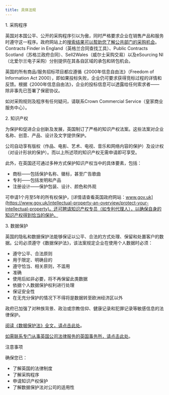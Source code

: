 ```yaml
---
title: 具体法规
---
```


<p>1. 采购程序</p>
    
英国对本国公平、公开的采购程序引以为傲，同时严格要求企业在销售产品和服务时遵守这一程序。政府网站上的[搜索结果可以帮助您了解公共部门的采购机会](https://www.gov.uk/tendering-for-public-sector-contracts/overview)。Contracts Finder in England（英格兰合同查找工具）、Public Contracts Scotland（苏格兰政府合同）、Sell2Wales（威尔士采购交易）以及eSourcing NI（北爱尔兰电子采购）分别提供在其各自区域的承包和转包机会。 

英国的所有商品/服务招标项目都应遵循《2000年信息自由法》（Freedom of Information Act 2000），即如果投标失败，企业仍可要求获得竞标过程的详情和反馈。根据《2000年信息自由法》，企业的投标信息可以透露给任何索求者——除非事先已签署了保密协议。 

如对采购规则及程序有任何疑问，请联系Crown Commercial Service（皇家商业服务中心）。
    
<p>2. 知识产权</p>
    
为保护和促进企业创新及发展，英国制订了严格的知识产权法案。这些法案对企业名称、创意、产品、设计及文字提供保护。

公司自动享有版权（作品、电影、艺术、电视、音乐和网络内容的保护）及设计权（对设计形状的保护）。而以上所述项的知识产权无需申请即可享受。 

此外，在英国还可通过多种方式保护知识产权当中的具体要素，包括：

-	商标——包括保护名称、徽标，甚至广告歌曲
-	专利——包括发明和产品
-	注册设计——保护包装、设计、颜色和外观

可申请1个月至5年的所有权保护，[详情请查看英国政府网站：www.gov.uk](https://www.gov.uk/intellectual-property-an-overview/protect-your-intellectual-property)。还可聘请知识产权专员（如专利代理人），以确保自身的知识产权得到恰当的保护。
    
<p>3. 数据保护</p>
    
英国的隐私和数据保护法能够保证以公平、合法的方式处理、保留和处置客户的数据。公司必须遵守《数据保护法》，该法案规定企业在使用个人数据时必须：

-	遵守公平、合法原则
-	用于限定、明确目的
-	遵守恰当、相关原则，不滥用
-	准确
-	使用后如非必要，将不再保留此类数据
-	依据个人数据保护权利进行处理
-	保证安全性
-	在无充分保护的情况下不得将是数据转至欧洲经济区以外

政府已加强了对种族背景、政治或宗教信仰、健康记录和犯罪记录等敏感信息的法律保护。 

[阅读《数据保护法》全文，请点击此处](http://www.legislation.gov.uk/ukpga/1998/29/contents)。

[如需联系专门从事英国公司法律服务的英国事务所，请点击此处](https://www.gov.uk/government/uploads/system/uploads/attachment_data/file/524056/Investor_Support_Directory_of_UK_Advisory_Network_May_2016.pdf)。

注意事项

确保您已：

-	了解英国的法律制度
-	了解采购程序
-	申请知识产权保护
-	了解数据保护法对公司的适用性

